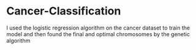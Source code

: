 # Cancer-Classification
I used the logistic regression algorithm on the cancer dataset to train the model and then found the final and optimal chromosomes by the genetic algorithm
